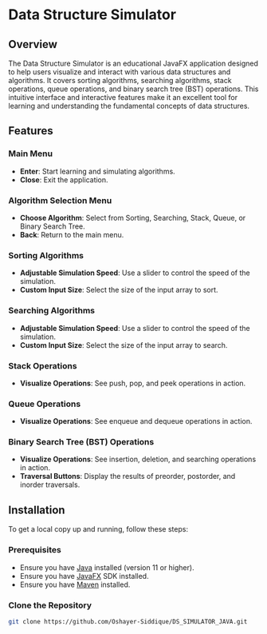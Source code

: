 # Data Structure Simulator

## Overview
The Data Structure Simulator is an educational JavaFX application designed to help users visualize and interact with various data structures and algorithms. It covers sorting algorithms, searching algorithms, stack operations, queue operations, and binary search tree (BST) operations. This intuitive interface and interactive features make it an excellent tool for learning and understanding the fundamental concepts of data structures.

## Features

### Main Menu
- **Enter**: Start learning and simulating algorithms.
- **Close**: Exit the application.

### Algorithm Selection Menu
- **Choose Algorithm**: Select from Sorting, Searching, Stack, Queue, or Binary Search Tree.
- **Back**: Return to the main menu.

### Sorting Algorithms
- **Adjustable Simulation Speed**: Use a slider to control the speed of the simulation.
- **Custom Input Size**: Select the size of the input array to sort.

### Searching Algorithms
- **Adjustable Simulation Speed**: Use a slider to control the speed of the simulation.
- **Custom Input Size**: Select the size of the input array to search.

### Stack Operations
- **Visualize Operations**: See push, pop, and peek operations in action.

### Queue Operations
- **Visualize Operations**: See enqueue and dequeue operations in action.

### Binary Search Tree (BST) Operations
- **Visualize Operations**: See insertion, deletion, and searching operations in action.
- **Traversal Buttons**: Display the results of preorder, postorder, and inorder traversals.

## Installation

To get a local copy up and running, follow these steps:

### Prerequisites
- Ensure you have [Java](https://www.oracle.com/java/technologies/javase-jdk11-downloads.html) installed (version 11 or higher).
- Ensure you have [JavaFX](https://openjfx.io/) SDK installed.
- Ensure you have [Maven](https://maven.apache.org/install.html) installed.

### Clone the Repository
```sh
git clone https://github.com/Oshayer-Siddique/DS_SIMULATOR_JAVA.git
